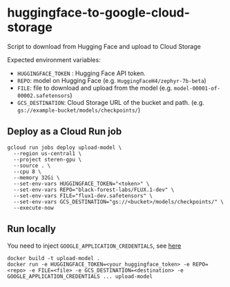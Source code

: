 # huggingface-to-google-cloud-storage
Script to download from Hugging Face and upload to Cloud Storage

Expected environment variables:

* `HUGGINGFACE_TOKEN` : Hugging Face API token.
* `REPO`: model on Hugging Face (e.g. `HuggingFaceH4/zephyr-7b-beta`)
* `FILE`: file to download and upload from the model (e.g. `model-00001-of-00002.safetensors`)
* `GCS_DESTINATION`: Cloud Storage URL of the bucket and path. (e.g. `gs://example-bucket/models/checkpoints/`)

## Deploy as a Cloud Run job

```
gcloud run jobs deploy upload-model \
  --region us-central1 \
  --project steren-gpu \
  --source . \
  --cpu 8 \
  --memory 32Gi \
  --set-env-vars HUGGINGFACE_TOKEN="<token>" \
  --set-env-vars REPO="black-forest-labs/FLUX.1-dev" \
  --set-env-vars FILE="flux1-dev.safetensors" \
  --set-env-vars GCS_DESTINATION="gs://<bucket>/models/checkpoints/" \
  --execute-now

```

## Run locally

You need to inject `GOOGLE_APPLICATION_CREDENTIALS`, see [here](https://cloud.google.com/run/docs/testing/local#docker-with-google-cloud-access)

```
docker build -t upload-model .
docker run -e HUGGINGFACE_TOKEN=<your_huggingface_token> -e REPO=<repo> -e FILE=<file> -e GCS_DESTINATION=<destination> -e GOOGLE_APPLICATION_CREDENTIALS ... upload-model
```
